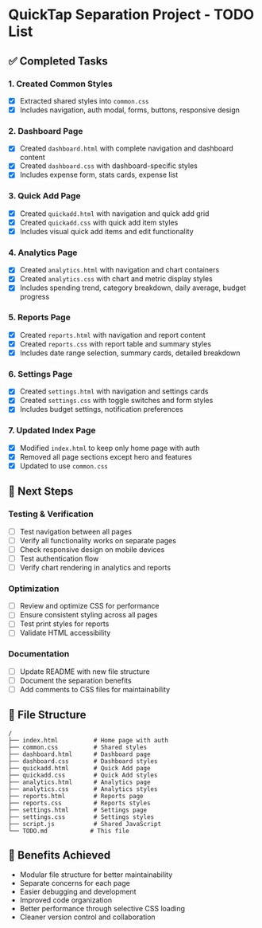# QuickTap Separation Project - TODO List

## ✅ Completed Tasks

### 1. Created Common Styles
- [x] Extracted shared styles into `common.css`
- [x] Includes navigation, auth modal, forms, buttons, responsive design

### 2. Dashboard Page
- [x] Created `dashboard.html` with complete navigation and dashboard content
- [x] Created `dashboard.css` with dashboard-specific styles
- [x] Includes expense form, stats cards, expense list

### 3. Quick Add Page
- [x] Created `quickadd.html` with navigation and quick add grid
- [x] Created `quickadd.css` with quick add item styles
- [x] Includes visual quick add items and edit functionality

### 4. Analytics Page
- [x] Created `analytics.html` with navigation and chart containers
- [x] Created `analytics.css` with chart and metric display styles
- [x] Includes spending trend, category breakdown, daily average, budget progress

### 5. Reports Page
- [x] Created `reports.html` with navigation and report content
- [x] Created `reports.css` with report table and summary styles
- [x] Includes date range selection, summary cards, detailed breakdown

### 6. Settings Page
- [x] Created `settings.html` with navigation and settings cards
- [x] Created `settings.css` with toggle switches and form styles
- [x] Includes budget settings, notification preferences

### 7. Updated Index Page
- [x] Modified `index.html` to keep only home page with auth
- [x] Removed all page sections except hero and features
- [x] Updated to use `common.css`

## 🔄 Next Steps

### Testing & Verification
- [ ] Test navigation between all pages
- [ ] Verify all functionality works on separate pages
- [ ] Check responsive design on mobile devices
- [ ] Test authentication flow
- [ ] Verify chart rendering in analytics and reports

### Optimization
- [ ] Review and optimize CSS for performance
- [ ] Ensure consistent styling across all pages
- [ ] Test print styles for reports
- [ ] Validate HTML accessibility

### Documentation
- [ ] Update README with new file structure
- [ ] Document the separation benefits
- [ ] Add comments to CSS files for maintainability

## 📁 File Structure
```
/
├── index.html          # Home page with auth
├── common.css          # Shared styles
├── dashboard.html      # Dashboard page
├── dashboard.css       # Dashboard styles
├── quickadd.html       # Quick Add page
├── quickadd.css        # Quick Add styles
├── analytics.html      # Analytics page
├── analytics.css       # Analytics styles
├── reports.html        # Reports page
├── reports.css         # Reports styles
├── settings.html       # Settings page
├── settings.css        # Settings styles
├── script.js           # Shared JavaScript
└── TODO.md            # This file
```

## 🎯 Benefits Achieved
- Modular file structure for better maintainability
- Separate concerns for each page
- Easier debugging and development
- Improved code organization
- Better performance through selective CSS loading
- Cleaner version control and collaboration
